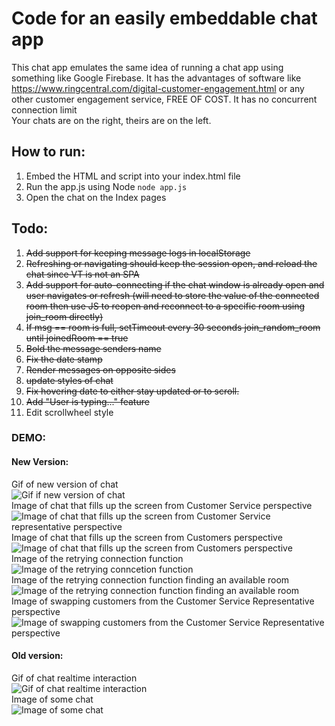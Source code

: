 # Code for an easily embeddable chat app

This chat app emulates the same idea of running a chat app using something like Google Firebase.
It has the advantages of software like https://www.ringcentral.com/digital-customer-engagement.html or any other customer engagement service, FREE OF COST. It has no concurrent connection limit  
Your chats are on the right, theirs are on the left. 

## How to run:
1) Embed the HTML and script into your index.html file
2) Run the app.js using Node `node app.js`
3) Open the chat on the Index pages

## Todo: 
1) ~~Add support for keeping message logs in localStorage~~
2) ~~Refreshing or navigating should keep the session open, and reload the chat since VT is not an SPA~~
3) ~~Add support for auto-connecting if the chat window is already open and user navigates or refresh (will need to store the value of the connected room then use JS to reopen and reconnect to a specific room using join_room directly)~~
4) ~~If msg == room is full, setTimeout every 30 seconds join_random_room until joinedRoom == true~~
5) ~~Bold the message senders name~~
6) ~~Fix the date stamp~~
7) ~~Render messages on opposite sides~~
8) ~~update styles of chat~~
9) ~~Fix hovering date to either stay updated or to scroll.~~
10) ~~Add "User is typing..." feature~~
11) Edit scrollwheel style


### DEMO:

#### New Version: 
Gif of new version of chat<br>
![Gif if new version of chat](https://i.gyazo.com/36b7f63cbe65852f186978c5ef083f2f.gif)<br>
Image of chat that fills up the screen from Customer Service perspective<br>
![Image of chat that fills up the screen from Customer Service representative perspective](https://i.gyazo.com/8513f7e373bb7df90140efa13d575aa9.png)<br>
Image of chat that fills up the screen from Customers perspective<br>
![Image of chat that fills up the screen from Customers perspective](https://i.gyazo.com/24b3ac4243cd2a804d4e3d5db0f32f13.png)<br>
Image of the retrying connection function<br>
![Image of the retrying conncetion function](https://i.gyazo.com/24246dac3706102403d7bf66e53d7b0e.png)<br>
Image of the retrying connection function finding an available room<br>
![Image of the retrying connection function finding an available room](https://i.gyazo.com/9147246a3aeba22cba63c0519b3a8fdc.png)<br>
Image of swapping customers from the Customer Service Representative perspective<br>
![Image of swapping customers from the Customer Service Representative perspective](https://i.gyazo.com/870049965e7c6f70847a5ae6f2a89d5d.png)<br>

#### Old version: 
Gif of chat realtime interaction<br>
![Gif of chat realtime interaction](https://i.gyazo.com/cab0906fcdbf7d2d4daa754ee150c7a9.gif)<br>
Image of some chat<br>
![Image of some chat](https://i.gyazo.com/6e2e7525f7bb36e05fb7468fdf45ca3c.png)<br>
